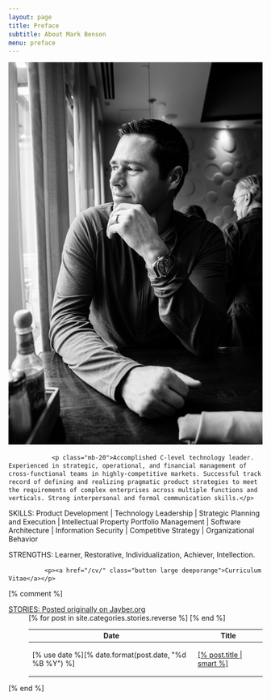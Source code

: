 ```yaml
---
layout: page
title: Preface
subtitle: About Mark Benson 
menu: preface
---
```


<div class="container">

  <div class="col-sm-4 lightbox-item">
    <a href="/images/mdb_edina_grill_small.jpg" class="lightbox">
      <img src="/images/mdb_edina_grill_small.jpg" alt="Picture of Mark Benson at Edina Grill, Edina, Minnesota" />
    </a>
  </div>

  <div class="col-sm-8">
   
                <p class="mb-20">Accomplished C-level technology leader. Experienced in strategic, operational, and financial management of cross-functional teams in highly-competitive markets. Successful track record of defining and realizing pragmatic product strategies to meet the requirements of complex enterprises across multiple functions and verticals. Strong interpersonal and formal communication skills.</p>

<p class="mb-10"><span class="bold">SKILLS</span>: Product Development | Technology Leadership | Strategic Planning and Execution | Intellectual Property Portfolio Management | Software Architecture | Information Security | Competitive Strategy | Organizational Behavior</p>

<p class="mb-30"><span class="bold">STRENGTHS</span>: Learner, Restorative, Individualization, Achiever, Intellection.</p>
              
              <p><a href="/cv/" class="button large deeporange">Curriculum Vitae</a></p>

[% comment %]
<div class="divider"><i class="fa fa-star"></i></div>
<dl class="toggle">
  <dt>
    <a href="#">STORIES: Posted originally on Jayber.org</a>
  </dt>
  <dd>
    <table class="table table-hover mb-40">
      <thead>
        <tr>
          <th>Date</th>
          <th>Title</th>
        </tr>
      </thead>
      <tbody>
        [% for post in site.categories.stories.reverse %]
        <tr>
          <td>[% use date %][% date.format(post.date, "%d %B %Y") %]</td>
          <td>
            <p><a href="[% post.url %]" title="Read [% post.title | smart %]">[% post.title | smart %]</a></p>
          </td>
        </tr>
        [% end %]
      </tbody>
    </table>
  </dd>
</dl>
[% end %]

  </div>
</div>

[ln1]: http://exosite.com/ "Exosite"
[ln2]: /images/mug.jpg "Mark Benson"

